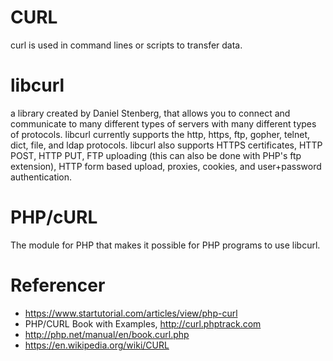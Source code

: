 # CURL
curl is used in command lines or scripts to transfer data.
# libcurl
a library created by Daniel Stenberg, that allows you to connect and communicate to many different types of servers with many different types of protocols. libcurl currently supports the http, https, ftp, gopher, telnet, dict, file, and ldap protocols. libcurl also supports HTTPS certificates, HTTP POST, HTTP PUT, FTP uploading (this can also be done with PHP's ftp extension), HTTP form based upload, proxies, cookies, and user+password authentication.
# PHP/cURL
The module for PHP that makes it possible for PHP programs to use libcurl.

















# Referencer
- https://www.startutorial.com/articles/view/php-curl
- PHP/CURL Book with Examples, http://curl.phptrack.com
- http://php.net/manual/en/book.curl.php
- https://en.wikipedia.org/wiki/CURL